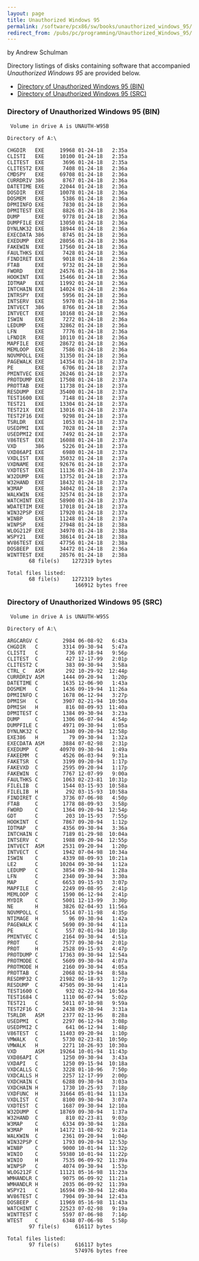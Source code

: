 ```yaml
---
layout: page
title: Unauthorized Windows 95
permalink: /software/pcx86/sw/books/unauthorized_windows_95/
redirect_from: /pubs/pc/programming/Unauthorized_Windows_95/
---
```


by Andrew Schulman

Directory listings of disks containing software that accompanied *Unauthorized Windows 95* are provided below.

  - [Directory of Unauthorized Windows 95 (BIN)](#directory-of-unauthorized-windows-95-bin)
  - [Directory of Unauthorized Windows 95 (SRC)](#directory-of-unauthorized-windows-95-src)

### Directory of Unauthorized Windows 95 (BIN)

     Volume in drive A is UNAUTH-W95B
    
    Directory of A:\
    
    CHGDIR   EXE     19968 01-24-18   2:35a
    CLISTI   EXE     10100 01-24-18   2:35a
    CLITEST  EXE      3696 01-24-18   2:35a
    CLITEST2 EXE      7408 01-24-18   2:36a
    CMDSPY   EXE     69708 01-24-18   2:36a
    CURRDRIV 386      8767 01-24-18   2:36a
    DATETIME EXE     22044 01-24-18   2:36a
    DOSDIR   EXE     10078 01-24-18   2:36a
    DOSMEM   EXE      5386 01-24-18   2:36a
    DPMIINFO EXE      7830 01-24-18   2:36a
    DPMITEST EXE      8826 01-24-18   2:36a
    DUMP     EXE      9778 01-24-18   2:36a
    DUMPFILE EXE     13050 01-24-18   2:36a
    DYNLNK32 EXE     18944 01-24-18   2:36a
    EXECDATA 386      8745 01-24-18   2:36a
    EXEDUMP  EXE     28056 01-24-18   2:36a
    FAKEWIN  EXE     17560 01-24-18   2:36a
    FAULTHKS EXE      7428 01-24-18   2:36a
    FINDIRET EXE      9018 01-24-18   2:36a
    FTAB     EXE      9732 01-24-18   2:36a
    FWORD    EXE     24576 01-24-18   2:36a
    HOOKINT  EXE     15466 01-24-18   2:36a
    IDTMAP   EXE     11992 01-24-18   2:36a
    INTCHAIN EXE     14024 01-24-18   2:36a
    INTRSPY  EXE      5956 01-24-18   2:36a
    INTSERV  EXE      5970 01-24-18   2:36a
    INTVECT  386      8766 01-24-18   2:36a
    INTVECT  EXE     10168 01-24-18   2:36a
    ISWIN    EXE      7272 01-24-18   2:36a
    LEDUMP   EXE     32862 01-24-18   2:36a
    LFN      EXE      7776 01-24-18   2:36a
    LFNDIR   EXE     10110 01-24-18   2:36a
    MAPFILE  EXE     28672 01-24-18   2:36a
    MEMLOOP  EXE      7586 01-24-18   2:36a
    NOVMPOLL EXE     31350 01-24-18   2:36a
    PAGEWALK EXE     14354 01-24-18   2:37a
    PE       EXE      6706 01-24-18   2:37a
    PMINTVEC EXE     26246 01-24-18   2:37a
    PROTDUMP EXE     17508 01-24-18   2:37a
    PROTTAB  EXE     11738 01-24-18   2:37a
    RESDUMP  EXE     35400 01-24-18   2:37a
    TEST1600 EXE      7148 01-24-18   2:37a
    TEST21   EXE     13304 01-24-18   2:37a
    TEST21X  EXE     13016 01-24-18   2:37a
    TEST2F16 EXE      9298 01-24-18   2:37a
    TSRLDR   EXE      1053 01-24-18   2:37a
    USEDPMI  EXE      7028 01-24-18   2:37a
    USEDPMI2 EXE      7492 01-24-18   2:37a
    V86TEST  EXE     16088 01-24-18   2:37a
    VXD      386      5226 01-24-18   2:37a
    VXD86API EXE      6980 01-24-18   2:37a
    VXDLIST  EXE     35032 01-24-18   2:37a
    VXDNAME  EXE     92676 01-24-18   2:37a
    VXDTEST  EXE     11136 01-24-18   2:37a
    W32DUMP  EXE     13752 01-24-18   2:37a
    W32HAND  EXE     18432 01-24-18   2:37a
    W3MAP    EXE     34042 01-24-18   2:37a
    WALKWIN  EXE     32574 01-24-18   2:37a
    WATCHINT EXE     58900 01-24-18   2:37a
    WDATETIM EXE     17018 01-24-18   2:37a
    WIN32PSP EXE     17920 01-24-18   2:37a
    WINBP    EXE     11248 01-24-18   2:37a
    WINPSP   EXE     27948 01-24-18   2:38a
    WLOG212F EXE     34970 01-24-18   2:38a
    WSPY21   EXE     38614 01-24-18   2:38a
    WV86TEST EXE     47756 01-24-18   2:38a
    DOSBEEP  EXE     34472 01-24-18   2:36a
    WINTTEST EXE     28576 01-24-18   2:38a
           68 file(s)    1272319 bytes
    
    Total files listed:
           68 file(s)    1272319 bytes
                          166912 bytes free

### Directory of Unauthorized Windows 95 (SRC)

     Volume in drive A is UNAUTH-W95S
    
    Directory of A:\
    
    ARGCARGV C        2984 06-08-92   6:43a
    CHGDIR   C        3314 09-30-94   5:47a
    CLISTI   C         736 07-18-94   9:56p
    CLITEST  C         427 12-17-99   2:01p
    CLITEST2 C         383 09-30-94   3:58a
    CTRL_C   ASM       292 10-29-92  12:44p
    CURRDRIV ASM      1444 09-20-94   1:20p
    DATETIME C        1635 12-06-90   1:43a
    DOSMEM   C        1436 09-19-94  11:26a
    DPMIINFO C        1678 06-12-94   3:27p
    DPMISH   C        3907 02-21-94  10:50a
    DPMISH   H         816 08-09-93  11:40a
    DPMITEST C        1384 09-30-94   3:23a
    DUMP     C        1306 06-07-94   4:54p
    DUMPFILE C        4971 09-30-94   1:05a
    DYNLNK32 C        1340 09-20-94  12:58p
    EXE386   H          79 09-30-94   1:32a
    EXECDATA ASM      3884 07-02-98   2:31p
    EXEDUMP  C       40970 09-30-94   1:49a
    FAKEEMM  C        4526 06-03-94   9:31a
    FAKETSR  C        3199 09-20-94   1:17p
    FAKEVXD  C        2595 09-20-94   1:17p
    FAKEWIN  C        7767 12-07-99   9:00a
    FAULTHKS C        1063 02-23-81  10:31p
    FILELIB  C        1544 03-15-93  10:58a
    FILELIB  H         292 03-15-93  10:58a
    FINDIRET C        3736 07-06-98   4:50p
    FTAB     C        1778 08-09-93   3:58p
    FWORD    C        1364 09-20-94  12:54p
    GDT      C         203 10-15-93   7:55p
    HOOKINT  C        7867 09-20-94   1:12p
    IDTMAP   C        4356 09-30-94   3:36a
    INTCHAIN C        7189 01-29-98  10:04a
    INTSERV  C        1988 09-20-94  12:55p
    INTVECT  ASM      2531 09-20-94   1:20p
    INTVECT  C        1942 07-04-98  10:34a
    ISWIN    C        4339 08-09-93  10:21a
    LE2      C       10204 09-30-94   1:12a
    LEDUMP   C        3854 09-30-94   1:28a
    LFN      C        2340 09-30-94   3:30a
    MAP      C        6653 09-15-93   3:07p
    MAPFILE  C        2249 09-08-95   2:41p
    MEMLOOP  C        1590 06-12-94   2:41p
    MYDIR    C        5001 12-13-99   3:30p
    NE       H        3826 02-04-93  11:56a
    NOVMPOLL C        5514 07-11-98   4:35p
    NTIMAGE  H          96 09-30-94   1:42a
    PAGEWALK C        5690 09-30-94   4:11a
    PE       C         557 02-01-94  10:18p
    PMINTVEC C        2164 09-30-94   4:51a
    PROT     C        7577 09-30-94   2:01p
    PROT     H        2528 09-15-93   4:47p
    PROTDUMP C       17363 09-30-94  12:54a
    PROTMODE C        5609 09-30-94   4:07a
    PROTMODE H        2160 09-30-94   4:05a
    PROTTAB  C        2068 02-19-94   8:58a
    RESDMP32 C       21982 06-18-93   1:27p
    RESDUMP  C       47505 09-30-94   1:41a
    TEST1600 C         932 02-22-94  10:56a
    TEST1684 C        1110 06-07-94   5:02p
    TEST21   C        5011 07-10-98   9:59a
    TEST2F16 C        2438 09-30-94   3:31a
    TSRLDR   ASM      2377 02-13-96   8:28a
    USEDPMI  C        2297 06-12-94   3:08p
    USEDPMI2 C         641 06-12-94   1:48p
    V86TEST  C       11403 09-20-94   1:10p
    VMWALK   C        5730 02-23-81  10:50p
    VMWALK   H        2271 10-26-93  10:30a
    VXD      ASM     19264 10-01-94  11:43p
    VXD86API C        1250 09-30-94   3:43a
    VXDAPI   C        1250 09-15-94  10:18a
    VXDCALLS C        3228 01-10-96   7:50p
    VXDCALLS H        2257 12-17-99   2:00p
    VXDCHAIN C        6288 09-30-94   3:03a
    VXDCHAIN H        1730 10-25-93   7:18p
    VXDFUNC  H       31664 05-01-94  11:13a
    VXDLIST  C        8100 09-30-94   3:07a
    VXDTEST  C        1687 09-30-94  12:10a
    W32DUMP  C       18769 09-30-94   1:37a
    W32HAND  C         810 02-23-81   9:03p
    W3MAP    C        6334 09-30-94   1:28a
    W3MAP    H       14172 11-08-92   9:21a
    WALKWIN  C        2361 09-20-94   1:04p
    WIN32PSP C        1793 09-20-94  12:53p
    WINBP    C        9000 10-01-94  11:32p
    WINIO    C       59380 10-01-94  11:22p
    WINIO    H        7535 06-09-92  11:39a
    WINPSP   C        4074 09-30-94   1:53p
    WLOG212F C       11121 05-16-98  11:23a
    WMHANDLR C        9075 06-09-92  11:21a
    WMHANDLR H        2035 06-09-92  11:39a
    WSPY21   C       16594 09-30-94  12:40a
    WV86TEST C        7904 09-30-94  12:43a
    DOSBEEP  C       11969 05-16-98  11:43a
    WATCHINT C       22523 07-02-98   9:19a
    WINTTEST C        5597 07-06-98   7:14p
    WTEST    C        6348 07-06-98   5:58p
           97 file(s)     616117 bytes
    
    Total files listed:
           97 file(s)     616117 bytes
                          574976 bytes free
